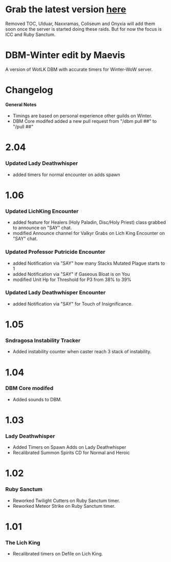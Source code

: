 # Grab the latest version [here](https://github.com/Lvcifvr/DBM-Winter/archive/main.zip)
Removed TOC, Ulduar, Naxxramas, Coliseum and Onyxia will add them soon once the server is started doing these raids. But for now the focus is ICC and Ruby Sanctum.

# DBM-Winter edit by Maevis
A version of WotLK DBM with accurate timers for Winter-WoW server. 

# Changelog 
#### General Notes
* Timings are based on personal experience other guilds on Winter. 
* DBM Core modifed added a new pull request from "/dbm pull ##" to "/pull ##"

# 2.04
### Updated Lady Deathwhisper
* added timers for normal encounter on adds spawn

# 1.06
### Updated LichKing Encounter
* added feature for Healers (Holy Paladin, Disc/Holy Priest) class grabbed to announce on "SAY" chat.
* modified Announce channel for Valkyr Grabs on Lich King Encounter on "SAY" chat.

### Updated Professor Putricide Encounter
* added Notification via "SAY" how many Stacks Mutated Plague starts to 1
* added Notification via "SAY" if Gaseous Bloat is on You
* modified Unit Hp for Threshold for P3 from 38% to 39%

### Updated Lady Deathwhisper Encounter
* added Notification via "SAY" for Touch of Insignificance.

# 1.05
### Sndragosa Instability Tracker
* Added instability counter when caster reach 3 stack of instability.

# 1.04
### DBM Core modifed
* Added sounds to DBM.

# 1.03
### Lady Deathwhisper
* Added Timers on Spawn Adds on Lady Deathwhisper
* Recalibrated Summon Spirits CD for Normal and Heroic

# 1.02
### Ruby Sanctum
* Reworked Twilight Cutters on Ruby Sanctum timer.
* Reworked Meteor Strike on Ruby Sanctum timer.

# 1.01
### The Lich King
* Recalibrated timers on Defile on Lich King.
